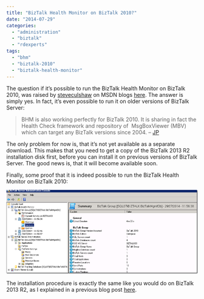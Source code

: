 ```yaml
---
title: "BizTalk Health Monitor on BizTalk 2010?"
date: "2014-07-29"
categories: 
  - "administration"
  - "biztalk"
  - "rdexperts"
tags: 
  - "bhm"
  - "biztalk-2010"
  - "biztalk-health-monitor"
---
```


The question if it’s possible to run the BizTalk Health Monitor on BizTalk 2010, was raised by [steveculshaw](http://blogs.msdn.com/547006/ProfileUrlRedirect.ashx) on MSDN blogs [here](http://blogs.msdn.com/b/biztalkhealthmonitor/archive/2014/06/26/overview-of-biztalk-health-monitor-bhm.aspx#10543195). The answer is simply yes. In fact, it’s even possible to run it on older versions of BizTalk Server:

> BHM is also working perfectly for BizTalk 2010. It is sharing in fact the Health Check framework and repository of  MsgBoxViewer (MBV) which can target any BizTalk versions since 2004. – [JP](http://blogs.msdn.com/b/biztalkhealthmonitor/archive/2014/06/26/overview-of-biztalk-health-monitor-bhm.aspx#10544732)

The only problem for now is, that it’s not yet available as a separate download. This makes that you need to get a copy of the BizTalk 2013 R2 installation disk first, before you can install it on previous versions of BizTalk Server. The good news is, that it will become available soon.

Finally, some proof that it is indeed possible to run the BizTalk Health Monitor on BizTalk 2010:

![2014-07-29 12_02_04-sql07 - MultiDesk](2014-07-29-12_02_04-sql07-MultiDesk_thumb.png "2014-07-29 12_02_04-sql07 - MultiDesk")

The installation procedure is exactly the same like you would do on BizTalk 2013 R2, as I explained in a previous blog post [here](http://blog.jeroenmaes.eu/2014/06/enable-biztalk-health-monitor-biztalk-2013-r2/).
